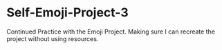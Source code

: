 # Self-Emoji-Project-3
Continued Practice with the Emoji Project.
Making sure I can recreate the project without using resources.
